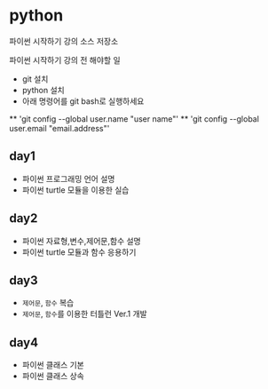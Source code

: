 ﻿# python
파이썬 시작하기 강의 소스 저장소

파이썬 시작하기 강의 전 해야할 일
* git 설치
* python 설치
* 아래 명령어를 git bash로 실행하세요

** 'git config --global user.name "user name"'
** 'git config --global user.email "email.address"'

## day1
- 파이썬 프로그래밍 언어 설명
- 파이썬 turtle 모듈을 이용한 실습

## day2
- 파이썬 자료형,변수,제어문,함수 설명
- 파이썬 turtle 모듈과 함수 응용하기

## day3
- `제어문`, `함수` 복습
- `제어문`, `함수`를 이용한 터틀런 Ver.1 개발

## day4
- 파이썬 클래스 기본
- 파이썬 클래스 상속
